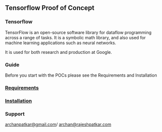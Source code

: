 ## Tensorflow Proof of Concept


### Tensorflow

TensorFlow is an open-source software library for dataflow programming across a range of tasks. 
It is a symbolic math library, and also used for machine learning applications such as neural networks.

It is used for both research and production at Google.

### Guide

Before you start with the POCs please see the Requirements and Installation

### [Requirements](https://github.com/archanpatkar/tensorflow/wiki/Requirements)

### [Installation](https://github.com/archanpatkar/tensorflow/wiki/Installation)


### Support
archanpatkar@gmail.com/
archan@rajeshpatkar.com

